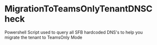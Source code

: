# MigrationToTeamsOnlyTenantDNSCheck
Powershell Script used to query all SFB hardcoded DNS's to help you migrate the tenant to TeamsOnly Mode
